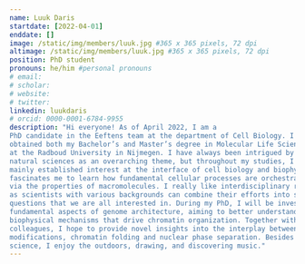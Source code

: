 ```yaml
---
name: Luuk Daris
startdate: [2022-04-01]
enddate: []
image: /static/img/members/luuk.jpg #365 x 365 pixels, 72 dpi
altimage: /static/img/members/luuk.jpg #365 x 365 pixels, 72 dpi
position: PhD student
pronouns: he/him #personal pronouns
# email: 
# scholar: 
# website: 
# twitter: 
linkedin: luukdaris
# orcid: 0000-0001-6784-9955
description: "Hi everyone! As of April 2022, I am a 
PhD candidate in the Eeftens team at the department of Cell Biology. I have 
obtained both my Bachelor’s and Master’s degree in Molecular Life Sciences 
at the Radboud University in Nijmegen. I have always been intrigued by 
natural sciences as an overarching theme, but throughout my studies, I have 
mainly established interest at the interface of cell biology and biophysics. It 
fascinates me to learn how fundamental cellular processes are orchestrated 
via the properties of macromolecules. I really like interdisciplinary research, 
as scientists with various backgrounds can combine their efforts into solving 
questions that we are all interested in. During my PhD, I will be investigating 
fundamental aspects of genome architecture, aiming to better understand the
biophysical mechanisms that drive chromatin organization. Together with my 
colleagues, I hope to provide novel insights into the interplay between histone
modifications, chromatin folding and nuclear phase separation. Besides 
science, I enjoy the outdoors, drawing, and discovering music."
---
```

